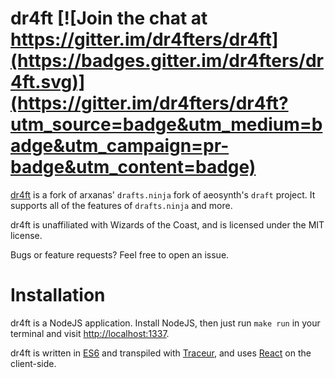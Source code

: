 # dr4ft [![Join the chat at https://gitter.im/dr4fters/dr4ft](https://badges.gitter.im/dr4fters/dr4ft.svg)](https://gitter.im/dr4fters/dr4ft?utm_source=badge&utm_medium=badge&utm_campaign=pr-badge&utm_content=badge)



[dr4ft](http://dr4ft.com) is a fork of arxanas' `drafts.ninja` fork of aeosynth's `draft` project. It
supports all of the features of `drafts.ninja` and more.

dr4ft is unaffiliated with Wizards of the Coast,
and is licensed under the MIT license.

Bugs or feature requests? Feel free to open an issue.

# Installation

dr4ft is a NodeJS application. Install NodeJS, then just run `make run`
in your terminal and visit [http://localhost:1337](http://localhost:1337).

dr4ft is written in [ES6] and transpiled with [Traceur], and uses [React]
on the client-side.

  [ES6]: https://github.com/lukehoban/es6features
  [Traceur]: https://github.com/google/traceur-compiler
  [React]: https://github.com/facebook/react
